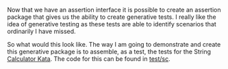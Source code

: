 Now that we have an assertion interface it is possible to create an  assertion package that gives us the ability to 
create generative tests.  I really like the idea of generative testing as these tests are able to identify scenarios 
that ordinarily I have missed.

So what would this look like.  The way I am going to demonstrate and create this generative package is to assemble, as a
test, the tests for the String [Calculator Kata](http://osherove.com/tdd-kata-1/).  The code for this can be found in
[test/sc](./test/sc).

